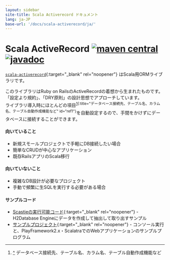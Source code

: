 ```yaml
---
layout: sidebar
site-title: Scala Activerecord ドキュメント
lang: ja-JP
base-url: '/docs/scala-activerecord/ja/'
---
```


# Scala ActiveRecord [![maven central](https://maven-badges.herokuapp.com/maven-central/com.github.aselab/scala-activerecord_2.13/badge.svg)](https://maven-badges.herokuapp.com/maven-central/com.github.aselab/scala-activerecord_2.13) [![javadoc](http://javadoc-badge.appspot.com/com.github.aselab/scala-activerecord_2.13.svg?label=scaladoc)](http://javadoc-badge.appspot.com/com.github.aselab/scala-activerecord_2.13/com/github/aselab/activerecord/index.html?javadocio=true)

[`scala-activerecord`](https://github.com/aselab/scala-activerecord){:target="_blank" rel="noopener"} はScala用ORMライブラリです。

このライブラリはRuby on RailsのActiveRecordの着想から生まれたものです。  
「設定より規約」、「DRY原則」の設計思想でアプローチしています。  
ライブラリ導入時にほとんどの項目<sup>[1](#footnote1){:title="データベース接続先、テーブル名、カラム名、テーブル自動作成機能など" id="ref1"}</sup>を自動設定するので、手間をかけずにデータベースに接続することができます。

#### 向いていること

* 新規スモールプロジェクトで手軽にDB接続したい場合
* 簡単なCRUDが中心なアプリケーション
* 既存RailsアプリのScala移行

#### 向いていないこと

* 複雑なDB設計が必要なプロジェクト
* 手動で頻繁に生SQLを実行する必要がある場合

#### サンプルコード

* [Scastieの実行可能コード](https://scastie.scala-lang.org/N5fy1pUZRWWqq8cwLHCgeQ){:target="_blank" rel="noopener"} - H2Database Engineにデータを作成して抽出して取り出すサンプル
* [サンプルプロジェクト](https://github.com/aselab/scala-activerecord-sample){:target="_blank" rel="noopener"} - コンソール実行と、PlayFramework2.x・ScalatraでのWebアプリケーションのサンプルプログラム

<hr/>

1. <a href="#ref1" id="footnote1">^</a> データベース接続先、テーブル名、カラム名、テーブル自動作成機能など
